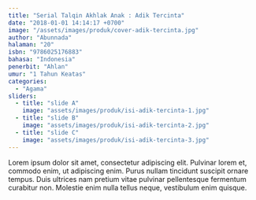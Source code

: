 ```yaml
---
title: "Serial Talqin Akhlak Anak : Adik Tercinta"
date: "2018-01-01 14:14:17 +0700"
image: "/assets/images/produk/cover-adik-tercinta.jpg"
author: "Abunnada"
halaman: "20"
isbn: "9786025176883"
bahasa: "Indonesia"
penerbit: "Ahlan"
umur: "1 Tahun Keatas"
categories: 
  - "Agama"
sliders: 
  - title: "slide A"
    image: "assets/images/produk/isi-adik-tercinta-1.jpg"
  - title: "slide B"
    image: "assets/images/produk/isi-adik-tercinta-2.jpg"
  - title: "slide C"
    image: "assets/images/produk/isi-adik-tercinta-3.jpg"
---
```


Lorem ipsum dolor sit amet, consectetur adipiscing elit. Pulvinar lorem et, commodo enim, ut adipiscing enim. Purus nullam tincidunt suscipit ornare tempus. Duis ultrices nam pretium vitae pulvinar pellentesque fermentum curabitur non. Molestie enim nulla tellus neque, vestibulum enim quisque.
